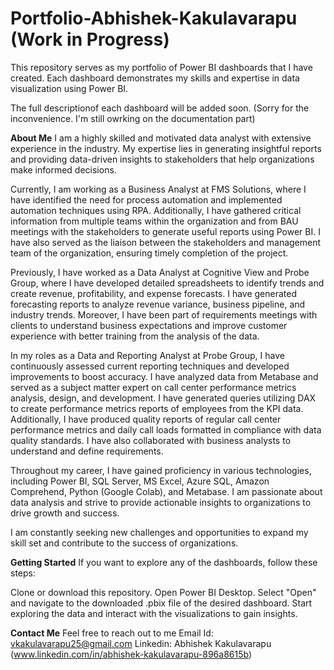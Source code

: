 # Portfolio-Abhishek-Kakulavarapu (Work in Progress)
This repository serves as my portfolio of Power BI dashboards that I have created. 
Each dashboard demonstrates my skills and expertise in data visualization using Power BI.

The full descriptionof each dashboard will be added soon. (Sorry for the inconvenience. I'm still owrking on the documentation part)

**About Me**
I am a highly skilled and motivated data analyst with extensive experience in the industry. My expertise lies in generating insightful reports and providing data-driven insights to stakeholders that help organizations make informed decisions.

Currently, I am working as a Business Analyst at FMS Solutions, where I have identified the need for process automation and implemented automation techniques using RPA. Additionally, I have gathered critical information from multiple teams within the organization and from BAU meetings with the stakeholders to generate useful reports using Power BI. I have also served as the liaison between the stakeholders and management team of the organization, ensuring timely completion of the project.

Previously, I have worked as a Data Analyst at Cognitive View and Probe Group, where I have developed detailed spreadsheets to identify trends and create revenue, profitability, and expense forecasts. I have generated forecasting reports to analyze revenue variance, business pipeline, and industry trends. Moreover, I have been part of requirements meetings with clients to understand business expectations and improve customer experience with better training from the analysis of the data.

In my roles as a Data and Reporting Analyst at Probe Group, I have continuously assessed current reporting techniques and developed improvements to boost accuracy. I have analyzed data from Metabase and served as a subject matter expert on call center performance metrics analysis, design, and development. I have generated queries utilizing DAX to create performance metrics reports of employees from the KPI data. Additionally, I have produced quality reports of regular call center performance metrics and daily call loads formatted in compliance with data quality standards. I have also collaborated with business analysts to understand and define requirements.

Throughout my career, I have gained proficiency in various technologies, including Power BI, SQL Server, MS Excel, Azure SQL, Amazon Comprehend, Python (Google Colab), and Metabase. I am passionate about data analysis and strive to provide actionable insights to organizations to drive growth and success.

I am constantly seeking new challenges and opportunities to expand my skill set and contribute to the success of organizations.

**Getting Started**
If you want to explore any of the dashboards, follow these steps:

Clone or download this repository.
Open Power BI Desktop.
Select "Open" and navigate to the downloaded .pbix file of the desired dashboard.
Start exploring the data and interact with the visualizations to gain insights.

**Contact Me**
Feel free to reach out to me
Email Id: vkakulavarapu25@gmail.com
Linkedin: Abhishek Kakulavarapu (www.linkedin.com/in/abhishek-kakulavarapu-896a8615b)
